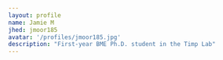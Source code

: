 ```yaml
---
layout: profile
name: Jamie M
jhed: jmoor185
avatar: '/profiles/jmoor185.jpg'
description: "First-year BME Ph.D. student in the Timp Lab"
---
```

